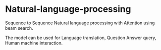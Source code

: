 # Natural-language-processing
Sequence to Sequence Natural language processing with Attention using beam search.

The model can be used for Language translation, Question Answer query, Human machine interaction.
